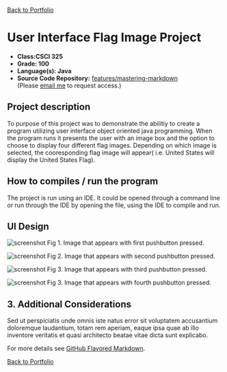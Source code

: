 [Back to Portfolio](./)

User Interface Flag Image Project
===============

-   **Class:CSCI 325** 
-   **Grade: 100**
-   **Language(s): Java**
-   **Source Code Repository:** [features/mastering-markdown](https://guides.github.com/features/mastering-markdown/)  
    (Please [email me](mailto:mporter@csustudent.net?subject=GitHub%20Access) to request access.)

## Project description

To purpose of this project was to demonstrate the abilitiy to create a program utilizing user interface object oriented java programming. When the program runs it presents the user with an image box and the option to choose to display four different flag images. Depending on which image is selected, the cooresponding flag image will appear( i.e. United States will display the United States Flag).

## How to compiles / run the program

The project is run using an IDE. It could be opened through a command line or run through the IDE by opening the file, using the IDE to compile and run. 

## UI Design


![screenshot](images/america.jpg)
Fig 1. Image that appears with first pushbutton pressed.

![screenshot](images/canada.jpg)
Fig 2. Image that appears with second pushbutton pressed.

![screenshot](images/french.jpg)
Fig 3. Image that appears with third pushbutton pressed.

![screenshot](images/german.jpg)
Fig 3. Image that appears with fourth pushbutton pressed.

## 3. Additional Considerations

Sed ut perspiciatis unde omnis iste natus error sit voluptatem accusantium doloremque laudantium, totam rem aperiam, eaque ipsa quae ab illo inventore veritatis et quasi architecto beatae vitae dicta sunt explicabo. 

For more details see [GitHub Flavored Markdown](https://guides.github.com/features/mastering-markdown/).

[Back to Portfolio](./)
